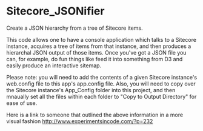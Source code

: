 # Sitecore_JSONifier
Create a JSON hierarchy from a tree of Sitecore items.

This code allows one to have a console application which talks to a Sitecore instance,
acquires a tree of items from that instance, and then produces a hierarchal JSON output of those items.
Once you've got a JSON file you can, for example, do fun things like feed it into something from D3 and easily produce an
interactive sitemap.

Please note: you will need to add the contents of a given Sitecore instance's web.config file to this app's app.config file.
Also, you will need to copy over the Sitecore instance's App_Config folder into this project, and then mnaually set
all the files within each folder to "Copy to Output Directory" for ease of use.

Here is a link to someone that outlined the above information in a more visual fashion
http://www.experimentsincode.com/?p=232
